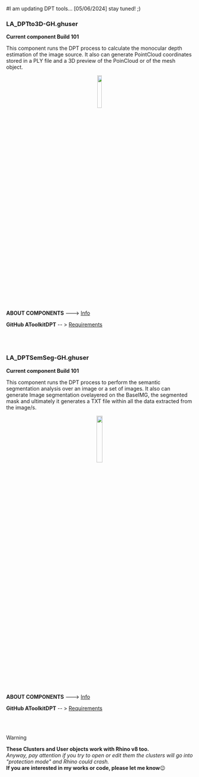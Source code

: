 #I am updating DPT tools... [05/06/2024] stay tuned! ;)

### LA_DPTto3D-GH.ghuser 
**Current component Build 101**

This component runs the DPT process to calculate the monocular depth estimation of the image source. It also can generate PointCloud coordinates stored in a PLY file and a 3D preview of the PoinCloud or of the mesh object.
<br>

<div align="center">
<img src="https://ambrosinus.altervista.org/blog/wp-content/uploads/2023/02/DPTto3D_comp_03.png" width="15%" height="15%">
</div>
<br>
<br>

**ABOUT COMPONENTS**  ---> [Info](https://bit.ly/LA-WYSIWYTfromDPTto3D)

**GitHub AToolkitDPT**       -- > [Requirements](https://github.com/lucianoambrosini/AToolkitDpt)

<br>
<br>

### LA_DPTSemSeg-GH.ghuser 
**Current component Build 101**

This component runs the DPT process to perform the semantic segmentation analysis over an image or a set of images. It also can generate Image segmentation ovelayered on the BaseIMG, the segmented mask and ultimately it generates a TXT file within all the data extracted from the image/s.
<br>

<div align="center">
<img src="https://ambrosinus.altervista.org/blog/wp-content/uploads/2024/06/DPTSemSeg_comp_01.png" width="18%" height="18%">
</div>
<br>
<br>

**ABOUT COMPONENTS**  ---> [Info]()

**GitHub AToolkitDPT**       -- > [Requirements](https://github.com/lucianoambrosini/AToolkitDpt)

<br>
<br>

>[!WARNING]
>**These Clusters and User objects work with Rhino v8 too.**<br>
*Anyway, pay attention if you try to open or edit them the clusters will go into "protection mode" and Rhino could crash.*<br>
**If you are interested in my works or code, please let me know**😉

